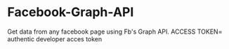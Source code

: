 # Facebook-Graph-API
Get data from any facebook page using Fb's Graph API.
ACCESS TOKEN= authentic developer acces token
